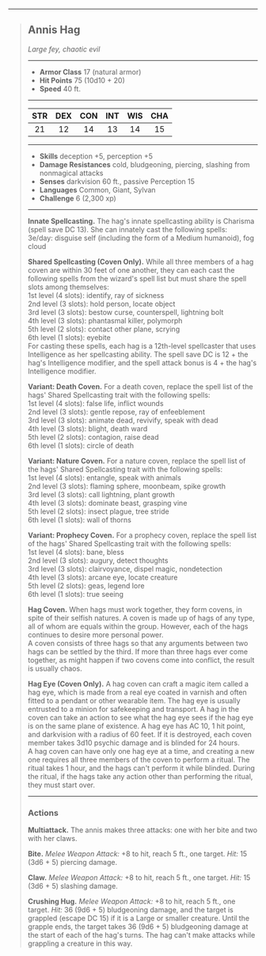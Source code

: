 ***
> ## Annis Hag
> *Large fey, chaotic evil*
> 
> ***
> 
> - **Armor Class** 17 (natural armor)
> - **Hit Points** 75 (10d10 + 20)
> - **Speed** 40 ft.
> 
> ***
> 
> |STR|DEX|CON|INT|WIS|CHA|
> |:---:|:---:|:---:|:---:|:---:|:---:|
> |21|12|14|13|14|15|
> 
> ***
> 
> - **Skills** deception +5, perception +5
> - **Damage Resistances** cold, bludgeoning, piercing, slashing from nonmagical attacks
> - **Senses** darkvision 60 ft., passive Perception 15
> - **Languages** Common, Giant, Sylvan
> - **Challenge** 6 (2,300 xp)
> 
> ***
> 
> **Innate Spellcasting.** The hag's innate spellcasting ability is Charisma (spell save DC 13). She can innately cast the following spells:  
> 3e/day: disguise self (including the form of a Medium humanoid), fog cloud
> 
> **Shared Spellcasting (Coven Only).** While all three members of a hag coven are within 30 feet of one another, they can each cast the following spells from the wizard's spell list but must share the spell slots among themselves:  
> 1st level (4 slots): identify, ray of sickness  
> 2nd level (3 slots): hold person, locate object  
> 3rd level (3 slots): bestow curse, counterspell, lightning bolt  
> 4th level (3 slots): phantasmal killer, polymorph  
> 5th level (2 slots): contact other plane, scrying  
> 6th level (1 slots): eyebite  
> For casting these spells, each hag is a 12th-level spellcaster that uses Intelligence as her spellcasting ability. The spell save DC is 12 + the hag's Intelligence modifier, and the spell attack bonus is 4 + the hag's Intelligence modifier.
> 
> **Variant: Death Coven.** For a death coven, replace the spell list of the hags' Shared Spellcasting trait with the following spells:  
> 1st level (4 slots): false life, inflict wounds  
> 2nd level (3 slots): gentle repose, ray of enfeeblement  
> 3rd level (3 slots): animate dead, revivify, speak with dead  
> 4th level (3 slots): blight, death ward  
> 5th level (2 slots): contagion, raise dead  
> 6th level (1 slots): circle of death
> 
> **Variant: Nature Coven.** For a nature coven, replace the spell list of the hags' Shared Spellcasting trait with the following spells:  
> 1st level (4 slots): entangle, speak with animals  
> 2nd level (3 slots): flaming sphere, moonbeam, spike growth  
> 3rd level (3 slots): call lightning, plant growth  
> 4th level (3 slots): dominate beast, grasping vine  
> 5th level (2 slots): insect plague, tree stride  
> 6th level (1 slots): wall of thorns
> 
> **Variant: Prophecy Coven.** For a prophecy coven, replace the spell list of the hags' Shared Spellcasting trait with the following spells:  
> 1st level (4 slots): bane, bless  
> 2nd level (3 slots): augury, detect thoughts  
> 3rd level (3 slots): clairvoyance, dispel magic, nondetection  
> 4th level (3 slots): arcane eye, locate creature  
> 5th level (2 slots): geas, legend lore  
> 6th level (1 slots): true seeing
> 
> **Hag Coven.** When hags must work together, they form covens, in spite of their selfish natures. A coven is made up of hags of any type, all of whom are equals within the group. However, each of the hags continues to desire more personal power.  
> A coven consists of three hags so that any arguments between two hags can be settled by the third. If more than three hags ever come together, as might happen if two covens come into conflict, the result is usually chaos.
> 
> **Hag Eye (Coven Only).** A hag coven can craft a magic item called a hag eye, which is made from a real eye coated in varnish and often fitted to a pendant or other wearable item. The hag eye is usually entrusted to a minion for safekeeping and transport. A hag in the coven can take an action to see what the hag eye sees if the hag eye is on the same plane of existence. A hag eye has AC 10, 1 hit point, and darkvision with a radius of 60 feet. If it is destroyed, each coven member takes 3d10 psychic damage and is blinded for 24 hours.  
> A hag coven can have only one hag eye at a time, and creating a new one requires all three members of the coven to perform a ritual. The ritual takes 1 hour, and the hags can't perform it while blinded. During the ritual, if the hags take any action other than performing the ritual, they must start over.
> 
> ***
> 
> ### Actions
> **Multiattack.** The annis makes three attacks: one with her bite and two with her claws.
> 
> **Bite.** *Melee Weapon Attack:* +8 to hit, reach 5 ft., one target. *Hit:* 15 (3d6 + 5) piercing damage.
> 
> **Claw.** *Melee Weapon Attack:* +8 to hit, reach 5 ft., one target. *Hit:* 15 (3d6 + 5) slashing damage.
> 
> **Crushing Hug.** *Melee Weapon Attack:* +8 to hit, reach 5 ft., one target. *Hit:* 36 (9d6 + 5) bludgeoning damage, and the target is grappled (escape DC 15) if it is a Large or smaller creature. Until the grapple ends, the target takes 36 (9d6 + 5) bludgeoning damage at the start of each of the hag's turns. The hag can't make attacks while grappling a creature in this way.